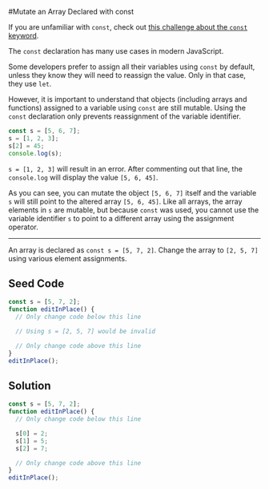 #Mutate an Array Declared with const

If you are unfamiliar with `const`, check out [this challenge about the `const` keyword](../BasicJavaScript/010_DeclareARead-OnlyVariableWithTheConstKeyword.md).

The `const` declaration has many use cases in modern JavaScript.

Some developers prefer to assign all their variables using `const` by default, unless they know they will need to reassign the value. Only in that case, they use `let`.

However, it is important to understand that objects (including arrays and functions) assigned to a variable using `const` are still mutable. Using the `const` declaration only prevents reassignment of the variable identifier.

```javascript
const s = [5, 6, 7];
s = [1, 2, 3];
s[2] = 45;
console.log(s);
```

`s = [1, 2, 3]` will result in an error. After commenting out that line, the `console.log` will display the value `[5, 6, 45]`.

As you can see, you can mutate the object `[5, 6, 7]` itself and the variable `s` will still point to the altered array `[5, 6, 45]`. Like all arrays, the array elements in `s` are mutable, but because `const` was used, you cannot use the variable identifier `s` to point to a different array using the assignment operator.

----

An array is declared as `const s = [5, 7, 2]`. Change the array to `[2, 5, 7]` using various element assignments.

## Seed Code
```javascript
const s = [5, 7, 2];
function editInPlace() {
  // Only change code below this line

  // Using s = [2, 5, 7] would be invalid

  // Only change code above this line
}
editInPlace();
```

## Solution
```javascript
const s = [5, 7, 2];
function editInPlace() {
  // Only change code below this line

  s[0] = 2;
  s[1] = 5;
  s[2] = 7;

  // Only change code above this line
}
editInPlace();
```